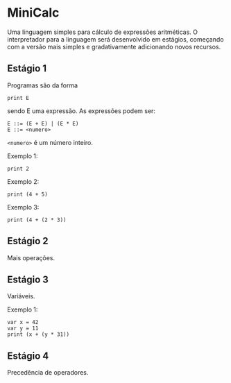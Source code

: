 MiniCalc
========

Uma linguagem simples para cálculo de expressões aritméticas.
O interpretador para a linguagem será desenvolvido em estágios, começando
com a versão mais simples e gradativamente adicionando novos
recursos.

## Estágio 1

Programas são da forma

```
print E
```

sendo E uma expressão. As expressões podem ser:

```
E ::= (E + E) | (E * E)
E ::= <numero>
```

`<numero>` é um número inteiro.

Exemplo 1:
```
print 2
```

Exemplo 2:
```
print (4 + 5)
```

Exemplo 3:
```
print (4 + (2 * 3))
```

## Estágio 2

Mais operações.


## Estágio 3

Variáveis.

Exemplo 1:

```
var x = 42
var y = 11
print (x + (y * 31))
```


## Estágio 4

Precedência de operadores.